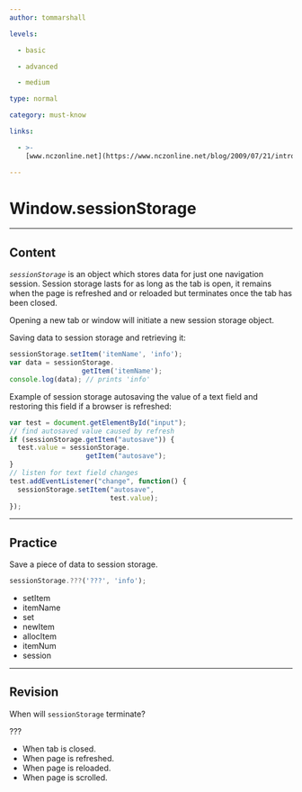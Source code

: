 ```yaml
---
author: tommarshall

levels:

  - basic

  - advanced

  - medium

type: normal

category: must-know

links:

  - >-
    [www.nczonline.net](https://www.nczonline.net/blog/2009/07/21/introduction-to-sessionstorage/){website}

---
```

# Window.sessionStorage

---
## Content

*`sessionStorage`* is an object which stores data for just one navigation session. Session storage lasts for as long as the tab is open, it remains when the page is refreshed and or reloaded but terminates once the tab has been closed.

Opening a new tab or window will initiate a new session storage object.

Saving data to session storage and retrieving it:
```javascript
sessionStorage.setItem('itemName', 'info');
var data = sessionStorage.
                  getItem('itemName');
console.log(data); // prints 'info'
```
Example of session storage autosaving the value of a text field and restoring this field if a browser is refreshed:
```javascript
var test = document.getElementById("input");
// find autosaved value caused by refresh
if (sessionStorage.getItem("autosave")) {
  test.value = sessionStorage.
                   getItem("autosave");
}
// listen for text field changes
test.addEventListener("change", function() {
  sessionStorage.setItem("autosave", 
                         test.value);
});
```

---
## Practice

Save a piece of data to session storage.

```javascript
sessionStorage.???('???', 'info');
```

*  setItem
*  itemName
*  set
*  newItem
*  allocItem
*  itemNum
*  session

---
## Revision

When will `sessionStorage` terminate?

???

* When tab is closed.
* When page is refreshed.
* When page is reloaded.
* When page is scrolled.